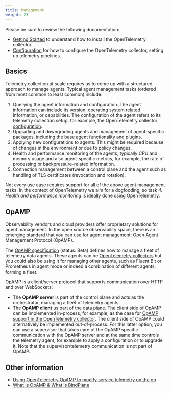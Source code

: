 ```yaml
---
title: Management
weight: 23
---
```


Please be sure to review the following documentation:

*  [Getting Started][otel-collector-getting-started] to understand how to
   install the OpenTelemetry collector.
*  [Configuration][otel-collector-configuration] for how to configure the 
   OpenTelemetry collector, setting up telemetry pipelines.

## Basics

Telemetry collection at scale requires us to come up with a structured approach
to manage agents. Typical agent management tasks (ordered from most common to
least common) include:

1. Querying the agent information and configuration. The agent information can
include its version, operating system related information, or capabilities.
The configuration of the agent refers to its telemetry collection setup,
for example, the OpenTelemetry collector [configuration][otel-collector-configuration].
1. Upgrading and downgrading agents and management of agent-specific packages,
including the base agent functionality and plugins.
1. Applying new configurations to agents. This might be required because of
changes in the environment or due to policy changes.
1. Health and performance monitoring of the agents, typically CPU and memory usage
and also agent-specific metrics, for example, the rate of processing or
backpressure-related information.
1. Connection management between a control plane and the agent such as
handling of TLS certificates (revocation and rotation).

Not every use case requires support for all of the above agent management tasks.
In the context of OpenTelemetry we aim for a dogfooding, so task 
_4. Health and performance monitoring_ is ideally done using OpenTelemetry.

## OpAMP
Observability vendors and cloud providers offer proprietary solutions for 
agent management. In the open source observability space, there is an emerging standard 
that you can use for agent management: Open Agent Management Protocol (OpAMP).

The [OpAMP specification][opamp-spec] (status: Beta) defines how to manage a 
fleet of telemetry data agents. These agents can be  [OpenTelemetry collectors][otel-collector] 
but you could also be using it for managing other agents, such as Fluent Bit or
Prometheus in agent mode or indeed a combination of different agents, forming
a fleet.

OpAMP is a client/server protocol that supports communication over HTTP and
over WebSockets:

* The **OpAMP server** is part of the control plane and acts as the orchestrator,
managing a fleet of telemetry agents.
* The **OpAMP client** us part of the data plane. The client side of OpAMP can
be implemented in-process, for example, as the case for [OpAMP support in the OpenTelemetry
collector][opamp-in-otel-collector]. The client side of OpAMP could alternatively
be implemented out-of-process. For this latter option, you can use a supervisor 
that takes care of the OpAMP specific communication with the OpAMP server and at 
the same time controls the telemetry agent, for example to apply a configuration
or to upgrade it. Note that the supervisor/telemetry communication
is not part of OpAMP.


## Other information

* [Using OpenTelemetry OpAMP to modify service telemetry on the go][blog-opamp-service-telemetry]
* [What is OpAMP & What is BindPlane][opamp-bindplane]

[otel-collector]: ../../collector/
[otel-collector-getting-started]: ../../collector/getting-started
[otel-collector-configuration]: ../../collector/configuration
[opamp-spec]: https://github.com/open-telemetry/opamp-spec/blob/main/specification.md
[opamp-in-otel-collector]: https://docs.google.com/document/d/1KtH5atZQUs9Achbce6LiOaJxLbksNJenvgvyKLsJrkc/edit#heading=h.ioikt02qpy5f
[blog-opamp-service-telemetry]: ../../../blog/2022/opamp/
[opamp-bindplane]: https://www.youtube.com/watch?v=N18z2dOJSd8
